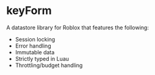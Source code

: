 # keyForm

A datastore library for Roblox that features the following:

- Session locking
- Error handling
- Immutable data
- Strictly typed in Luau
- Throttling/budget handling
